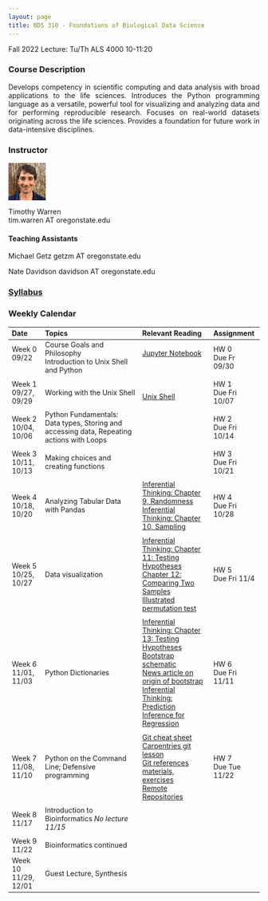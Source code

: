 ```yaml
---
layout: page
title: BDS 310 - Foundations of Biological Data Science
---
```


Fall 2022
Lecture: Tu/Th ALS 4000 10-11:20


### Course Description
 <!---
  will replace this image
 <img src="./assets/images/covidtrace_color_rev-01.png" width="390" height="270" align='right'/> 
-->
 <div style="text-align: justify"> 
 Develops competency in scientific computing and data analysis with broad applications to the life sciences. Introduces the Python programming language as a versatile, powerful tool for visualizing and analyzing data and for performing reproducible research. Focuses on real-world datasets originating across the life sciences. Provides a foundation for future work in data-intensive disciplines.

</div>   

### Instructor
<img src="./assets/images/twheadshot_square.jpg" width="75" height="75" align='center'/>      

Timothy Warren  
tim.warren AT oregonstate.edu         

#### Teaching Assistants
Michael Getz
getzm AT oregonstate.edu

Nate Davidson
davidson AT oregonstate.edu

### [Syllabus](./syllabus.md) 


### Weekly Calendar  

|Date                                  | Topics                             |  Relevant Reading                     | Assignment                                 |
|:-----------------------------        |:--------------------------------- |:------------------------------------  |:----------------------                      |
| Week 0 <br />09/22&nbsp; &nbsp; &nbsp;&nbsp;&nbsp;| Course Goals and Philosophy <br />Introduction to Unix Shell and Python &nbsp; &nbsp; &nbsp;| [Jupyter Notebook](https://www.e-education.psu.edu/geog489/node/2204)&nbsp; &nbsp; &nbsp;&nbsp; &nbsp;&nbsp; &nbsp;  &nbsp; &nbsp;  | HW 0 <br/> Due Fr 09/30 &nbsp; &nbsp; |
|        |                |         |            |
| Week 1 <br /> 09/27, 09/29    | Working with the Unix Shell  | <br>[Unix Shell](https://swcarpentry.github.io/shell-novice/)    | HW 1 <br/> Due Fri 10/07  |
|     |    |     |      |
| Week 2 <br /> 10/04, 10/06    | Python Fundamentals: Data types, Storing and accessing data, Repeating actions with Loops   |                                           | HW 2 <br/> Due Fri 10/14|
|     |    |     |      |
| Week 3 <br /> 10/11, 10/13    |Making choices and creating functions |     | HW 3 <br/> Due Fri 10/21|
|     |    |     |      |
| Week 4 <br /> 10/18, 10/20    | Analyzing Tabular Data with Pandas |[Inferential Thinking: Chapter 9, Randomness](https://inferentialthinking.com/chapters/09/Randomness.html)<br>[Inferential Thinking: Chapter 10, Sampling](https://inferentialthinking.com/chapters/10/Sampling_and_Empirical_Distributions.html)<br>        | HW 4 <br/> Due Fri 10/28 |
|     |    |     |      |
|  Week 5 <br /> 10/25, 10/27   | Data visualization |[Inferential Thinking: Chapter 11: Testing Hypotheses](https://inferentialthinking.com/chapters/11/Testing_Hypotheses.html)<br>[Chapter 12: Comparing Two Samples](https://inferentialthinking.com/chapters/12/Comparing_Two_Samples.html)<br>[Illustrated permutation test](https://www.jwilber.me/permutationtest/)                                                   | HW 5 <br/> Due Fri 11/4 |
|     |    |     |      |
| Week 6 <br /> 11/01, 11/03    | Python Dictionaries  | [Inferential Thinking: Chapter 13: Testing Hypotheses](https://inferentialthinking.com/chapters/13/Estimation.html)<br>[Bootstrap schematic](https://online.stat.psu.edu/stat555/node/119/)<br>[News article on origin of bootstrap](https://www.nytimes.com/1988/11/08/science/theorist-applies-computer-power-to-uncertainty-in-statistics.html)<br>[Inferential Thinking: Prediction](https://inferentialthinking.com/chapters/15/Prediction.html) <br> [Inference for Regression](https://inferentialthinking.com/chapters/16/Inference_for_Regression.html)                                       | HW 6 <br/> Due Fri 11/11 |
|     |    |     |      |
| Week 7 <br /> 11/08, 11/10    |Python on the Command Line; Defensive programming   |[Git cheat sheet](https://training.github.com/downloads/github-git-cheat-sheet.pdf)<br> [Carpentries git lesson](https://swcarpentry.github.io/git-novice/) <br> [Git references materials, exercises](https://open-source-for-researchers.github.io/open-source-workshop/) <br>[Remote Repositories](https://docs.github.com/en/github/getting-started-with-github/managing-remote-repositories)             | HW 7<br/> Due Tue 11/22 |
|     |    |     |      |
| Week 8 <br /> 11/17  | Introduction to Bioinformatics *No lecture 11/15*|                                                |   |
|     |    |     |      |
| Week 9 <br /> 11/22   |Bioinformatics continued|  | | HW 8 <br/> Due 12/2 |
| Week 10 <br /> 11/29, 12/01   | Guest Lecture, Synthesis  |                         | |


